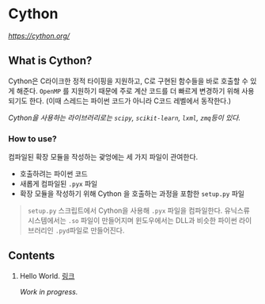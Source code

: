 # Cython

*https://cython.org/*



## What is Cython?

Cython은 C라이크한 정적 타이핑을 지원하고, C로 구현된 함수들을 바로 호출할 수 있게 해준다. `OpenMP` 를 지원하기 때문에 주로 계산 코드를 더 빠르게 변경하기 위해 사용되기도 한다. (이때 스레드는 파이썬 코드가 아니라 C코드 레벨에서 동작한다.)

*Cython을 사용하는 라이브러리로는 `scipy`, `scikit-learn`, `lxml`, `zmq`등이 있다.*



### How to use?

컴파일된 확장 모듈을 작성하는 괒엉에는 세 가지 파일이 관여한다.

* 호출하려는 파이썬 코드
* 새롭게 컴파일된 `.pyx` 파일
* 확장 모듈을 작성하기 위해 Cython 을 호출하는 과정을 포함한 `setup.py` 파일

> `setup.py` 스크립트에서 Cython을 사용해 `.pyx` 파일을 컴파일한다. 유닉스류 시스템에서는 `.so` 파일이 만들어지며 윈도우에서는 DLL과 비슷한 파이썬 라이브러리인 `.pyd`파일로 만들어진다.



## Contents

1. Hello World. [링크](./hello/README.md)

   *Work in progress.*

